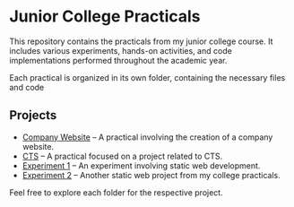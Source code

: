 

# Junior College Practicals

This repository contains the practicals from my junior college course. It includes various experiments, hands-on activities, and code implementations performed throughout the academic year. 

Each practical is organized in its own folder, containing the necessary files and code



## Projects


- [Company Website](./company%20website) – A practical involving the creation of a company website.
- [CTS](./cts) – A practical focused on a project related to CTS.
- [Experiment 1](./experiment%201) – An experiment involving static web development.
- [Experiment 2](./experiment%202) – Another static web project from my college practicals.

Feel free to explore each folder for the respective project.


